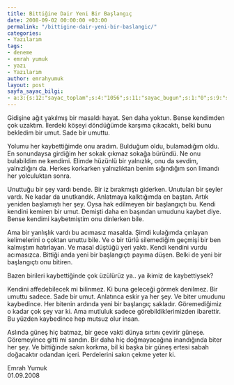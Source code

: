 ```yaml
---
title: Bittiğine Dair Yeni Bir Başlangıç
date: 2008-09-02 00:00:00 +03:00
permalink: "/bittigine-dair-yeni-bir-baslangic/"
categories:
- Yazılarım
tags:
- deneme
- emrah yumuk
- yazı
- Yazılarım
author: emrahyumuk
layout: post
sayfa_sayac_bilgi:
- a:3:{s:12:"sayac_toplam";s:4:"1056";s:11:"sayac_bugun";s:1:"0";s:9:"son_okuma";s:10:"1364885002";}
---
```


Gidişine ağıt yakılmış bir masaldı hayat. Sen daha yoktun. Bense kendimden çok uzaktım. İlerdeki köşeyi döndüğümde karşıma çıkacaktı, belki bunu bekledim bir umut. Sade bir umuttu.

Yolumu her kaybettiğimde onu aradım. Bulduğum oldu, bulamadığım oldu. En sonundaysa girdiğim her sokak çıkmaz sokağa büründü. Ne onu bulabildim ne kendimi. Elimde hüzünlü bir yalnızlık, onu da sevdim, yalnızlığını da. Herkes korkarken yalnızlıktan benim sığındığım son limandı her yolculuktan sonra.

<!--more-->

Unuttuğu bir şey vardı bende. Bir iz bırakmıştı giderken. Unutulan bir şeyler vardı. Ne kadar da unutkandık. Anlatmaya kalktığımda en baştan. Artık yeniden başlamıştı her şey. Oysa hak edilmeyen bir başlangıçtı bu. Kendi kendini kemiren bir umut. Demişti daha en başından umudunu kaybet diye. Bense kendimi kaybetmiştim onu dinlerken bile.

Ama bir yanlışlık vardı bu acımasız masalda. Şimdi kulağımda çınlayan kelimelerini o çoktan unuttu bile. Ve o bir türlü silemediğim geçmişi bir ben kalmıştım hatırlayan. Ve masal düştüğü yeri yaktı. Kendi kendini vurdu acımasızca. Bittiği anda yeni bir başlangıçtı payıma düşen. Belki de yeni bir başlangıçtı onu bitiren.

Bazen birileri kaybettiğinde çok üzülürüz ya.. ya ikimiz de kaybettiysek?

Kendini affedebilecek mi bilinmez. Ki buna geleceği görmek denilmez. Bir umuttu sadece. Sade bir umut. Anlatınca eskir ya her şey. Ve biter umudunu kaybedince. Her bitenin ardında yeni bir başlangıç sakladır. Göremediğimiz o kadar çok şey var ki. Ama mutluluk sadece görebildiklerimizden ibarettir. Bu yüzden kaybedince hep mutsuz olur insan.

Aslında güneş hiç batmaz, bir gece vakti dünya sırtını çevirir güneşe. Göremeyince gitti mi sandın. Bir daha hiç doğmayacağına inandığında biter her şey. Ve bittiğinde sakın korkma, bil ki başka bir güneş ertesi sabah doğacaktır odandan içeri. Perdelerini sakın çekme yeter ki.

Emrah Yumuk  
01.09.2008